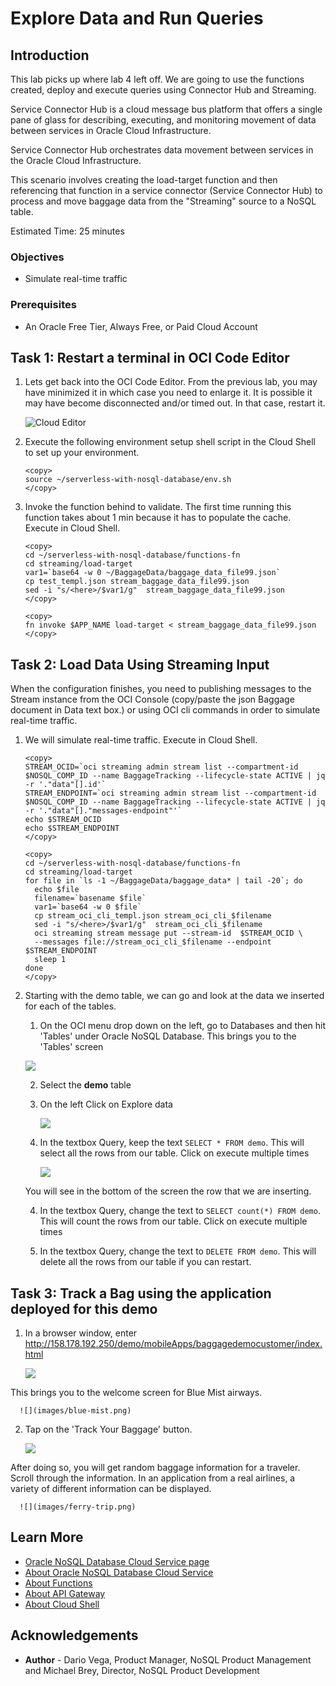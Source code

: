 # Explore Data and Run Queries

## Introduction

This lab picks up where lab 4 left off.   We are going to use the functions created, deploy and execute queries using Connector Hub and Streaming.  

Service Connector Hub is a cloud message bus platform that offers a single pane
of glass for describing, executing, and monitoring movement of data between
services in Oracle Cloud Infrastructure.

Service Connector Hub orchestrates data movement between services in the Oracle
Cloud Infrastructure.

This scenario involves creating the load-target function and then referencing that
function in a service connector (Service Connector Hub) to process and
move baggage data from the "Streaming" source to a NoSQL table.

Estimated Time: 25 minutes

### Objectives

* Simulate real-time traffic

### Prerequisites

* An Oracle Free Tier, Always Free, or Paid Cloud Account


## Task 1: Restart a terminal in OCI Code Editor

1. Lets get back into the OCI Code Editor.  From the previous lab, you may have minimized
it in which case you need to enlarge it.  It is possible it may have become disconnected
and/or timed out.   In that case, restart it.

    ![Cloud Editor](./images/cloud-code-editor.png)

2. Execute the following environment setup shell script in the Cloud Shell to set up your environment.

    ```
    <copy>
    source ~/serverless-with-nosql-database/env.sh
    </copy>
    ```

3. Invoke the function behind to validate.  The first time running this function takes about 1 min because it has to populate the cache. Execute in Cloud Shell.

    ```
    <copy>
    cd ~/serverless-with-nosql-database/functions-fn
    cd streaming/load-target
    var1=`base64 -w 0 ~/BaggageData/baggage_data_file99.json`
    cp test_templ.json stream_baggage_data_file99.json
    sed -i "s/<here>/$var1/g"  stream_baggage_data_file99.json
    </copy>
    ```
    ```
    <copy>
    fn invoke $APP_NAME load-target < stream_baggage_data_file99.json
    </copy>
    ```

## Task 2: Load Data Using Streaming Input

When the configuration finishes, you need to publishing messages to the Stream instance
from the OCI Console (copy/paste the json Baggage document in Data text box.) or using
OCI cli commands in order to simulate real-time traffic.

1. We will simulate real-time traffic.   Execute in Cloud Shell.
    ```
    <copy>
    STREAM_OCID=`oci streaming admin stream list --compartment-id $NOSQL_COMP_ID --name BaggageTracking --lifecycle-state ACTIVE | jq -r '."data"[].id'`
    STREAM_ENDPOINT=`oci streaming admin stream list --compartment-id $NOSQL_COMP_ID --name BaggageTracking --lifecycle-state ACTIVE | jq -r '."data"[]."messages-endpoint"'`
    echo $STREAM_OCID
    echo $STREAM_ENDPOINT
    </copy>
    ```
    ```
    <copy>
    cd ~/serverless-with-nosql-database/functions-fn
    cd streaming/load-target
    for file in `ls -1 ~/BaggageData/baggage_data* | tail -20`; do
      echo $file
      filename=`basename $file`
      var1=`base64 -w 0 $file`
      cp stream_oci_cli_templ.json stream_oci_cli_$filename
      sed -i "s/<here>/$var1/g"  stream_oci_cli_$filename
      oci streaming stream message put --stream-id  $STREAM_OCID \
      --messages file://stream_oci_cli_$filename --endpoint $STREAM_ENDPOINT
      sleep 1
    done
    </copy>
    ```

2. Starting with the demo table, we can go and look at the data we inserted for each of the tables.

    1. On the OCI menu drop down on the left, go to Databases and then hit 'Tables' under Oracle NoSQL Database.  This brings you to the 'Tables' screen

    ![](./images/nosql-tables.png)

    2. Select the **demo** table

    2. On the left Click on Explore data

        ![](./images/table-row-select.png)

    3. In the textbox Query, keep the text `SELECT * FROM demo`.  This will select all the rows from our table.  Click on execute multiple times

        ![](./images/run-query.png)

      You will see in the bottom of the screen the row that we are inserting.

    4. In the textbox Query, change the text to `SELECT count(*) FROM demo`.  This will count the rows from our table.  Click on execute multiple times

    4. In the textbox Query, change the text to `DELETE FROM demo`.  This will delete all the rows from our table if you can restart.

## Task 3: Track a Bag using the application deployed for this demo

1. In a browser window, enter http://158.178.192.250/demo/mobileApps/baggagedemocustomer/index.html

    ![](images/ndcs-google.png)

  This brings you to the welcome screen for Blue Mist airways.

      ![](images/blue-mist.png)

2. Tap on the 'Track Your Baggage' button.

      ![](images/blue-mist-track.png)

  After doing so, you will get random baggage information for a traveler.  Scroll through the information.  In an application from a real airlines, a variety of different information can be displayed.   

      ![](images/ferry-trip.png)


## Learn More


* [Oracle NoSQL Database Cloud Service page](https://www.oracle.com/database/nosql-cloud.html)
* [About Oracle NoSQL Database Cloud Service](https://docs.oracle.com/pls/topic/lookup?ctx=cloud&id=CSNSD-GUID-88373C12-018E-4628-B241-2DFCB7B16DE8)
* [About Functions](https://docs.oracle.com/en-us/iaas/Content/Functions/Concepts/functionsoverview.htm)
* [About API Gateway](https://docs.oracle.com/en-us/iaas/Content/APIGateway/home.htm)
* [About Cloud Shell](https://docs.oracle.com/en-us/iaas/Content/API/Concepts/cloudshellintro.htm)


## Acknowledgements
* **Author** - Dario Vega, Product Manager, NoSQL Product Management and Michael Brey, Director, NoSQL Product Development
